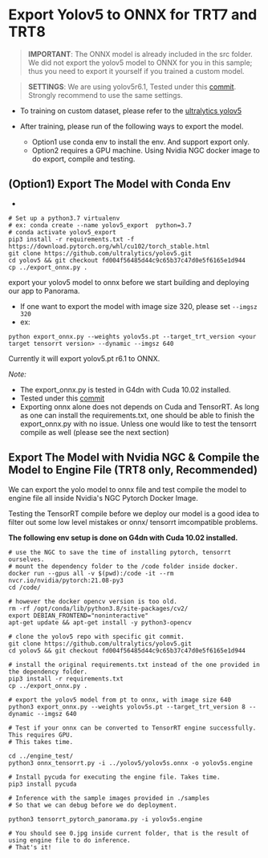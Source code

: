# Export Yolov5 to ONNX for TRT7 and TRT8

> **IMPORTANT**: The ONNX model is already included in the src folder. We did not export the yolov5 model to ONNX for you in this sample; thus you need to export it yourself if you trained a custom model.

> **SETTINGS**: We are using yolov5r6.1, Tested under this [commit](https://github.com/ultralytics/yolov5/tree/fd004f56485d44c9c65b37c47d0e5f6165e1d944). Strongly recommend to use the same settings.

- To training on custom dataset, please refer to the [ultralytics yolov5](https://github.com/ultralytics/yolov5/blob/master/export.py)

- After training, please run of the following ways to export the model.
    - Option1 use conda env to install the env. And support export only.
    - Option2 requires a GPU machine. Using Nvidia NGC docker image to do export, compile and testing.

## (Option1) Export The Model with Conda Env
- 

```
# Set up a python3.7 virtualenv
# ex: conda create --name yolov5_export  python=3.7 
# conda activate yolov5_export
pip3 install -r requirements.txt -f https://download.pytorch.org/whl/cu102/torch_stable.html
git clone https://github.com/ultralytics/yolov5.git
cd yolov5 && git checkout fd004f56485d44c9c65b37c47d0e5f6165e1d944
cp ../export_onnx.py .
```
export your yolov5 model to onnx before we start building and deploying our app to Panorama. 
- If one want to export the model with image size 320, please set `--imgsz 320`
- ex:

```
python export_onnx.py --weights yolov5s.pt --target_trt_version <your target tensorrt version> --dynamic --imgsz 640
```

Currently it will export yolov5.pt r6.1 to ONNX. 

*Note:*
- The export_onnx.py is tested in G4dn with Cuda 10.02 installed.
- Tested under this [commit](https://github.com/ultralytics/yolov5/tree/fd004f56485d44c9c65b37c47d0e5f6165e1d944)
- Exporting onnx alone does not depends on Cuda and TensorRT. As long as one can install the requirements.txt, one should be able to finish the export_onnx.py with no issue. Unless one would like to test the tensorrt compile as well (please see the next section)

## Export The Model with Nvidia NGC & Compile the Model to Engine File (TRT8 only, Recommended)

We can export the yolo model to onnx file and test compile the model to engine file all inside Nvidia's NGC Pytorch Docker Image.

Testing the TensorRT compile before we deploy our model is a good idea to filter out some low level mistakes or onnx/ tensorrt imcompatible problems.

**The following env setup is done on G4dn with Cuda 10.02 installed.**


```
# use the NGC to save the time of installing pytorch, tensorrt ourselves.
# mount the dependency folder to the /code folder inside docker.
docker run --gpus all -v $(pwd):/code -it --rm nvcr.io/nvidia/pytorch:21.08-py3
cd /code/

# however the docker opencv version is too old.
rm -rf /opt/conda/lib/python3.8/site-packages/cv2/
export DEBIAN_FRONTEND="noninteractive"
apt-get update && apt-get install -y python3-opencv

# clone the yolov5 repo with specific git commit. 
git clone https://github.com/ultralytics/yolov5.git
cd yolov5 && git checkout fd004f56485d44c9c65b37c47d0e5f6165e1d944

# install the original requirements.txt instead of the one provided in the dependency folder.
pip3 install -r requirements.txt 
cp ../export_onnx.py .

# export the yolov5 model from pt to onnx, with image size 640
python3 export_onnx.py --weights yolov5s.pt --target_trt_version 8 --dynamic --imgsz 640

# Test if your onnx can be converted to TensorRT engine successfully. This requires GPU.
# This takes time.

cd ../engine_test/
python3 onnx_tensorrt.py -i ../yolov5/yolov5s.onnx -o yolov5s.engine

# Install pycuda for executing the engine file. Takes time.
pip3 install pycuda

# Inference with the sample images provided in ./samples
# So that we can debug before we do deployment.

python3 tensorrt_pytorch_panorama.py -i yolov5s.engine

# You should see 0.jpg inside current folder, that is the result of using engine file to do inference.
# That's it!

```


 